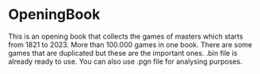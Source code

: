 # OpeningBook
This is an opening book that collects the games of masters which starts from 1821 to 2023. More than 100.000 games in one book. There are some games that are duplicated but these are the important ones. .bin file is already ready to use. You can also use .pgn file for analysing purposes.
